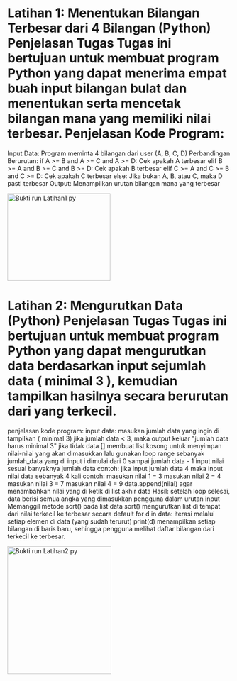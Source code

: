 # Latihan 1: Menentukan Bilangan Terbesar dari 4 Bilangan (Python) Penjelasan Tugas Tugas ini bertujuan untuk membuat program Python yang dapat menerima empat buah input bilangan bulat dan menentukan serta mencetak bilangan mana yang memiliki nilai terbesar. Penjelasan Kode Program:

Input Data: Program meminta 4 bilangan dari user (A, B, C, D) Perbandingan Berurutan: if A >= B and A >= C and A >= D: Cek apakah A terbesar elif B >= A and B >= C and B >= D: Cek apakah B terbesar elif C >= A and C >= B and C >= D: Cek apakah C terbesar else: Jika bukan A, B, atau C, maka D pasti terbesar Output: Menampilkan urutan bilangan mana yang terbesar

<img width="232" height="197" alt="Bukti run Latihan1 py" src="https://github.com/user-attachments/assets/6270e55e-f666-4732-ae71-0e7668bafe0b" />


# Latihan 2: Mengurutkan Data (Python) Penjelasan Tugas Tugas ini bertujuan untuk membuat program Python yang dapat mengurutkan data berdasarkan input sejumlah data ( minimal 3 ), kemudian tampilkan hasilnya secara berurutan dari yang terkecil.

penjelasan kode program: input data: masukan jumlah data yang ingin di tampilkan ( minimal 3) jika jumlah data < 3, maka output keluar "jumlah data harus minimal 3" jika tidak data [] membuat list kosong untuk menyimpan nilai-nilai yang akan dimasukkan lalu gunakan loop range sebanyak jumlah_data yang di input i dimulai dari 0 sampai jumlah data - 1 input nilai sesuai banyaknya jumlah data contoh: jika input jumlah data 4 maka input nilai data sebanyak 4 kali contoh: masukan nilai 1 = 3 masukan nilai 2 = 4 masukan nilai 3 = 7 masukan nilai 4 = 9 data.append(nilai) agar menambahkan nilai yang di ketik di list akhir data Hasil: setelah loop selesai, data berisi semua angka yang dimasukkan pengguna dalam urutan input Memanggil metode sort() pada list data sort() mengurutkan list di tempat dari nilai terkecil ke terbesar secara default for d in data: iterasi melalui setiap elemen di data (yang sudah terurut) print(d) menampilkan setiap bilangan di baris baru, sehingga pengguna melihat daftar bilangan dari terkecil ke terbesar.

<img width="234" height="288" alt="Bukti run Latihan2 py" src="https://github.com/user-attachments/assets/ce1b5805-6564-4d14-9a87-5568cb140b86" />

